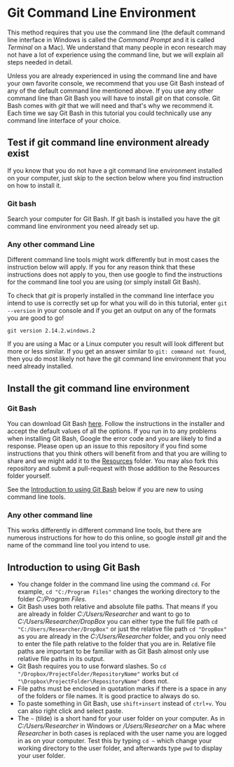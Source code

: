 #  Git Command Line Environment

This method requires that you use the command line (the default command line interface in Windows is called the _Command Prompt_ and it is called _Terminal_ on a Mac). We understand that many people in econ research may not have a lot of experience using the command line, but we will explain all steps needed in detail.

Unless you are already experienced in using the command line and have your own favorite console, we recommend that you use Git Bash instead of any of the default command line mentioned above. If you use any other command line than Git Bash you will have to install _git_ on that console. Git Bash comes with _git_ that we will need and that's why we recommend it. Each time we say Git Bash in this tutorial you could technically use any command line interface of your choice.

## Test if git command line environment already exist

If you know that you do not have a git command line environment installed on your computer, just skip to the section below where you find instruction on how to install it.

###  Git bash

Search your computer for Git Bash. If git bash is installed you have the git command line environment you need already set up.

### Any other command Line

Different command line tools might work differently but in most cases the instruction below will apply. If you for any reason think that these instructions does not apply to you, then use google to find the instructions for the command line tool you are using (or simply install Git Bash).

To check that _git_ is properly installed in the command line interface you intend to use is correctly set up for what you will do in this tutorial, enter `git --version` in your console and if you get an output on any of the formats you are good to go!

```
git version 2.14.2.windows.2
```
If you are using a Mac or a Linux computer you result will look different but more or less similar. If you get an answer similar to `git: command not found`, then you do most likely not have the git command line environment that you need already installed.

## Install the git command line environment

### Git Bash

You can download Git Bash [here](https://git-scm.com/downloads). Follow the instructions in the installer and accept the default values of all the options. If you run in to any problems when installing Git Bash, Google the error code and you are likely to find a response. Please open up an issue to this repository if you find some instructions that you think others will benefit from and that you are willing to share and we might add it to the [Resources](Resources) folder. You may also fork this repository and submit a pull-request with those addition to the Resources folder yourself.

See the [Introduction to using Git Bash](#introduction-to-using-git-bash) below if you are new to using command line tools.

### Any other command line

This works differently in different command line tools, but there are numerous instructions for how to do this online, so google _install git_ and the name of the command line tool you intend to use.

## Introduction to using Git Bash
* You change folder in the command line using the command `cd`. For example, `cd "C:/Program Files"` changes the working directory to the folder _C:/Program Files_.
* Git Bash uses both relative and absolute file paths. That means if you are already in folder _C:/Users/Researcher_ and want to go to _C:/Users/Researcher/DropBox_ you can either type the full file path `cd "C:/Users/Researcher/DropBox"` or just the relative file path `cd "DropBox"` as you are already in the _C:/Users/Researcher_ folder, and you only need to enter the file path relative to the folder that you are in. Relative file paths are important to be familiar with as Git Bash almost only use relative file paths in its output.
* Git Bash requires you to use forward slashes. So `cd "/Dropbox/ProjectFolder/RepositoryName"` works but `cd "\Dropbox\ProjectFolder\RepositoryName"` does not.
* File paths must be enclosed in quotation marks if there is a space in any of the folders or file names. It is good practice to always do so.
* To paste something in Git Bash, use `shift+insert` instead of `ctrl+v`. You can also right click and select paste.
* The `~` (tilde) is a short hand for your user folder on your computer. As in _C:/Users/Researcher_ in Windows or _/Users/Researcher_ on a Mac where _Researcher_ in both cases is replaced with the user name you are logged in as on your computer. Test this by typing `cd ~` which change your working directory to the user folder, and afterwards type `pwd` to display your user folder.
